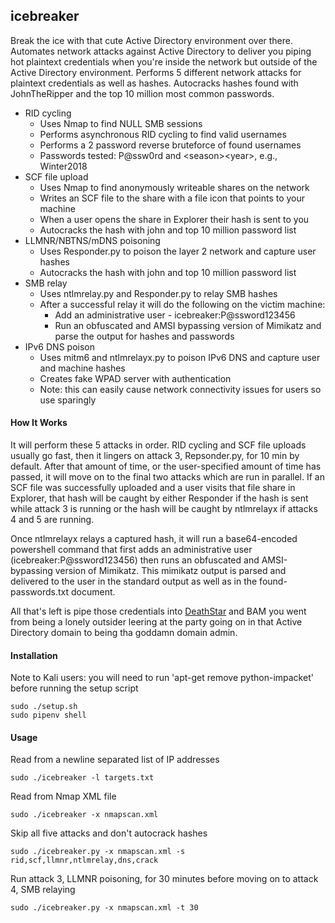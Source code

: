 icebreaker
------
Break the ice with that cute Active Directory environment over there. Automates network attacks against Active Directory to deliver you piping hot plaintext credentials when you're inside the network but outside of the Active Directory environment. Performs 5 different network attacks for plaintext credentials as well as hashes. Autocracks hashes found with JohnTheRipper and the top 10 million most common passwords.

* RID cycling 
  * Uses Nmap to find NULL SMB sessions
  * Performs asynchronous RID cycling to find valid usernames
  * Performs a 2 password reverse bruteforce of found usernames
  * Passwords tested: P@ssw0rd and \<season\>\<year\>, e.g., Winter2018
* SCF file upload
  * Uses Nmap to find anonymously writeable shares on the network
  * Writes an SCF file to the share with a file icon that points to your machine
  * When a user opens the share in Explorer their hash is sent to you
  * Autocracks the hash with john and top 10 million password list
* LLMNR/NBTNS/mDNS poisoning
  * Uses Responder.py to poison the layer 2 network and capture user hashes
  * Autocracks the hash with john and top 10 million password list
* SMB relay
  * Uses ntlmrelay.py and Responder.py to relay SMB hashes
  * After a successful relay it will do the following on the victim machine:
    * Add an administrative user - icebreaker:P@ssword123456
    * Run an obfuscated and AMSI bypassing version of Mimikatz and parse the output for hashes and passwords
* IPv6 DNS poison
  * Uses mitm6 and ntlmrelayx.py to poison IPv6 DNS and capture user and machine hashes
  * Creates fake WPAD server with authentication
  * Note: this can easily cause network connectivity issues for users so use sparingly


#### How It Works
It will perform these 5 attacks in order. RID cycling and SCF file uploads usually go fast, then it lingers on attack 3, Repsonder.py, for 10 min by default. After that amount of time, or the user-specified amount of time has passed, it will move on to the final two attacks which are run in parallel. If an SCF file was successfully uploaded and a user visits that file share in Explorer, that hash will be caught by either Responder if the hash is sent while attack 3 is running or the hash will be caught by ntlmrelayx if attacks 4 and 5 are running. 

Once ntlmrelayx relays a captured hash, it will run a base64-encoded powershell command that first adds an administrative user (icebreaker:P@ssword123456) then runs an obfuscated and AMSI-bypassing version of Mimikatz. This mimikatz output is parsed and delivered to the user in the standard output as well as in the found-passwords.txt document. 

All that's left is pipe those credentials into [DeathStar](https://byt3bl33d3r.github.io/automating-the-empire-with-the-death-star-getting-domain-admin-with-a-push-of-a-button.html) and BAM you went from being a lonely outsider leering at the party going on in that Active Directory domain to being tha goddamn domain admin.


#### Installation
Note to Kali users: you will need to run 'apt-get remove python-impacket' before running the setup script
```
sudo ./setup.sh
sudo pipenv shell
```

#### Usage
Read from a newline separated list of IP addresses

```sudo ./icebreaker -l targets.txt```

Read from Nmap XML file

```sudo ./icebreaker -x nmapscan.xml```

Skip all five attacks and don't autocrack hashes

```sudo ./icebreaker.py -x nmapscan.xml -s rid,scf,llmnr,ntlmrelay,dns,crack```

Run attack 3, LLMNR poisoning, for 30 minutes before moving on to attack 4, SMB relaying

```sudo ./icebreaker.py -x nmapscan.xml -t 30```
